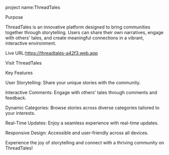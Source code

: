 project name:ThreadTales

Purpose

ThreadTales is an innovative platform designed to bring communities together through storytelling. Users can share their own narratives, engage with others' tales, and create meaningful connections in a vibrant, interactive environment.

Live URL:https://threadtales-a42f3.web.app

Visit ThreadTales

Key Features

User Storytelling: Share your unique stories with the community.

Interactive Comments: Engage with others' tales through comments and feedback.

Dynamic Categories: Browse stories across diverse categories tailored to your interests.

Real-Time Updates: Enjoy a seamless experience with real-time updates.

Responsive Design: Accessible and user-friendly across all devices.

Experience the joy of storytelling and connect with a thriving community on ThreadTales!